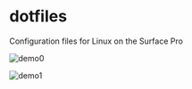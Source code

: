 # dotfiles

Configuration files for Linux on the Surface Pro

![demo0](https://user-images.githubusercontent.com/46363213/119400017-72a92e00-bc8e-11eb-934b-f4baf9229d97.png)

![demo1](https://user-images.githubusercontent.com/46363213/119400025-7472f180-bc8e-11eb-950d-bcf93e7d84d2.png)
